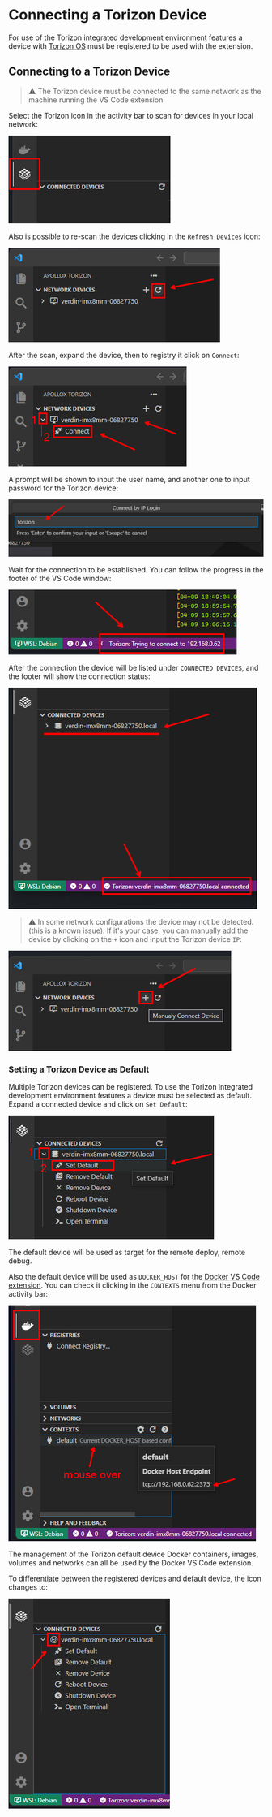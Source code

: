 # Connecting a Torizon Device

For use of the Torizon integrated development environment features a device with [Torizon OS](https://www.toradex.com/operating-systems/torizon-core) must be registered to be used with the extension.

## Connecting to a Torizon Device

> ⚠️ The Torizon device must be connected to the same network as the machine running the VS Code extension.

Select the Torizon icon in the activity bar to scan for devices in your local network:

![alt](./assets/img/extensionMainActivity.jpg)

Also is possible to re-scan the devices clicking in the `Refresh Devices` icon:

![alt](./assets/img/refreshDevices.jpg)

After the scan, expand the device, then to registry it click on `Connect`:

![alt](./assets/img/registryDevice.jpg)

A prompt will be shown to input the user name, and another one to input password for the Torizon device:

![alt](./assets/img/inputUserAndPassword.jpg)

Wait for the connection to be established. You can follow the progress in the footer of the VS Code window:

![alt](./assets/img/tryingToConnect.jpg)

After the connection the device will be listed under `CONNECTED DEVICES`, and the footer will show the connection status:

![alt](./assets/img/connected.jpg)

> ⚠️ In some network configurations the device may not be detected. (this is a known issue). If it's your case, you can manually add the device by clicking on the `+` icon and input the Torizon device `IP`:

![alt](./assets/img/manualConnection.jpg)

### Setting a Torizon Device as Default

Multiple Torizon devices can be registered. To use the Torizon integrated development environment features a device must be selected as default. Expand a connected device and click on `Set Default`:

![alt](./assets/img/settingDefault.jpg)

The default device will be used as target for the remote deploy, remote debug.

Also the default device will be used as `DOCKER_HOST` for the [Docker VS Code extension](https://marketplace.visualstudio.com/items?itemName=ms-azuretools.vscode-docker). You can check it clicking in the `CONTEXTS` menu from the Docker activity bar:

![alt](./assets/img/dockerActivityContext.jpg)

The management of the Torizon default device Docker containers, images, volumes and networks can all be used by the Docker VS Code extension.

To differentiate between the registered devices and default device, the icon changes to:

![alt](./assets/img/defaultDevice.jpg)
